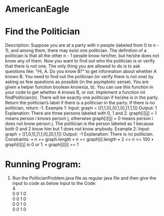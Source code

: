 # AmericanEagle

# Find the Politician
Description:
Suppose you are at a party with n people (labeled from 0 to n - 1), and among them, there may exist one politician. The definition of a politician is that all the other n - 1 people know him/her, but he/she does not know any of them.
Now you want to find out who the politician is or verify that there is not one. The only thing you are allowed to do is to ask questions like: "Hi, A. Do you know B?" to get information about whether A knows B. You need to find out the politician (or verify there is not one) by asking as few questions as possible (in the asymptotic sense).
You are given a helper function boolean knows(a, b). You can use this function in your code to get whether A knows B, or not.
Implement a function int findPolitician(n). There will be exactly one politician if he/she is in the party. Return the politician’s label if there is a politician in the party. If there is no politician, return -1.
Example 1:
Input: graph = [[1,1,0],[0,1,0],[1,1,1]]
Output: 1
Explanation: There are three persons labeled with 0, 1 and 2. graph[i][j] = 1 means person i knows person j, otherwise graph[i][j] = 0 means person i does not know person j. The politician is the person labeled as 1 because both 0 and 2 know him but 1 does not know anybody.
Example 2:
Input: graph = [[1,0,1],[1,1,0],[0,1,1]]
Output: -1
Explanation: There is no politician.
Constraints:
• n == graph.length
• n == graph[i].length
• 2 <= n <= 100
• graph[i][j] is 0 or 1.
• graph[i][i] == 1


# Running Program:
1) Run the PoliticianProblem.java file as regular java file and then give the input to code as below
Input to the Code:  
4  
0 0 1 0  
0 0 1 0  
0 0 1 0  
0 0 1 0
